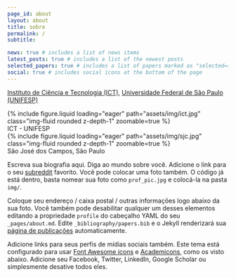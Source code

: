 ```yaml
---
page_id: about
layout: about
title: sobre
permalink: /
subtitle: 

news: true # includes a list of news items
latest_posts: true # includes a list of the newest posts
selected_papers: true # includes a list of papers marked as "selected={true}"
social: true # includes social icons at the bottom of the page
---
```


[Instituto de Ciência e Tecnologia (ICT)](https://www.unifesp.br/campus/sjc/), [Universidade Federal de São Paulo (UNIFESP)](https://www.unifesp.br)

<div class="row mt-3">
    <div class="col-sm mt-3 mt-md-0">
        {% include figure.liquid loading="eager" path="assets/img/ict.jpg" class="img-fluid rounded z-depth-1" zoomable=true %}
        <div class="caption">
          ICT - UNIFESP
        </div>
    </div>
    <div class="col-sm mt-3 mt-md-0">
        {% include figure.liquid loading="eager" path="assets/img/sjc.jpg" class="img-fluid rounded z-depth-1" zoomable=true %}
        <div class="caption">
          São José dos Campos, São Paulo
        </div>
    </div>
</div>

Escreva sua biografia aqui. Diga ao mundo sobre você. Adicione o link para o seu [subreddit](http://reddit.com) favorito. Você pode colocar uma foto também. O código já está dentro, basta nomear sua foto como `prof_pic.jpg` e colocá-la na pasta `img/`.

Coloque seu endereço / caixa postal / outras informações logo abaixo da sua foto. Você também pode desabilitar qualquer um desses elementos editando a propriedade `profile` do cabeçalho YAML do seu `_pages/about.md`. Edite `_bibliography/papers.bib` e o Jekyll renderizará sua [página de publicações](/multi-language-al-folio/publications/) automaticamente.

Adicione links para seus perfis de mídias sociais também. Este tema está configurado para usar [Font Awesome icons](https://fontawesome.com/) e [Academicons](https://jpswalsh.github.io/academicons/), como os visto abaixo. Adicione seu Facebook, Twitter, LinkedIn, Google Scholar ou simplesmente desative todos eles.

